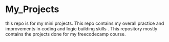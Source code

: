 # My_Projects
this repo is for my mini projects.
 This repo contains my overall practice and improvements in coding and logic building skills .
 This repository mostly contains the projects done for my freecodecamp course.
